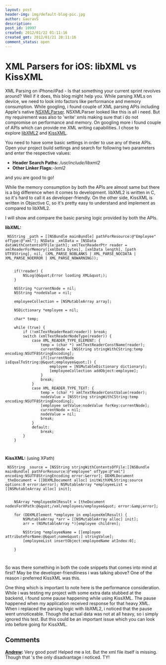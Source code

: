 ```yaml
---
layout: post
header-img: img/default-blog-pic.jpg
author: GauravS
description: 
post_id: 10997
created: 2012/01/22 01:11:16
created_gmt: 2012/01/21 20:11:16
comment_status: open
---
```


# XML Parsers for iOS: libXML vs KissXML

XML Parsing on iPhone/iPad - Is that something your current sprint revolves around? Well if it does, this blog might help you. While parsing XMLs on device, we need to look into factors like performance and memory consumption. While googling, i found couple of XML parsing APIs including Apple's native [NSXMLParser][1]. NSXMLParser looked like this is all i need. But my requirement was also to 'write' xmls making sure that i do not compromise on performance and memory. On googling more i found couple of APIs which can provide me XML writing capabilities. I chose to explore [libXML2][2] and [KissXML][3].

You need to have some basic settings in order to use any of these APIs. Open your project build settings and search for following two parameters and enter the respective values: 

  * **Header Search Paths:** _/usr/include/libxml2_
  * **Other Linker Flags:**_-lxml2_

and you are good to go!

While the memory consumption by both the APIs are almost same but there is a big difference when it comes to development. libXML2 is written in C, so it's hard to call it as developer-friendly. On the other side, KissXML is written in Objective C, so it's pretty easy to understand and implement as compared to libXML2.

I will show and compare the basic parsing logic provided by both the APIs.

**libXML:**

``` 
 NSString _path = [[NSBundle mainBundle] pathForResource:@"Employee" ofType:@"xml"]; NSData _xmlData = [NSData dataWithContentsOfFile:path]; xmlTextReaderPtr reader = xmlReaderForMemory([xmlData bytes], [xmlData length], [path UTF8String], nil, (XML_PARSE_NOBLANKS | XML_PARSE_NOCDATA | XML_PARSE_NOERROR | XML_PARSE_NOWARNING));
    
    
    if(!reader) {
        NSLog(@&quot;Error loading XML&quot;);
    }
    
    NSString *currentNode = nil;
    NSString *nodeValue = nil;
    
    employeeCollection = [NSMutableArray array];
    
    NSDictionary *employee = nil;
    
    char* temp;
    
    while (true) {
        if (!xmlTextReaderRead(reader)) break;
        switch (xmlTextReaderNodeType(reader)) {
            case XML_READER_TYPE_ELEMENT: {
                temp = (char *) xmlTextReaderConstName(reader);
                currentNode = [NSString stringWithCString:temp encoding:NSUTF8StringEncoding];
                if([currentNode isEqualToString:@&quot;employee&quot;]) {
                    employee = [NSMutableDictionary dictionary];
                    [employeeCollection addObject:employee];
                }
                break;
            }
            case XML_READER_TYPE_TEXT: {
                temp = (char *) xmlTextReaderConstValue(reader);
                nodeValue = [NSString stringWithCString:temp encoding:NSUTF8StringEncoding];
                [employee setValue:nodeValue forKey:currentNode];
                currentNode = nil;
                nodeValue = nil;
                break;
            }
            default:
                break;
        }
    }
    


 ```

**KissXML:** (using XPath)

``` 
 NSString _source = [NSString stringWithContentsOfFile:[[NSBundle mainBundle] pathForResource:@"employee" ofType:@"xml"] encoding:NSUTF8StringEncoding error:&error]; DDXMLDocument _theDocument = [[DDXMLDocument alloc] initWithXMLString:source options:0 error:&error]; NSMutableArray *employeeList = [[NSMutableArray alloc] init];
    
    
    NSArray *employeeXmlResult = [theDocument nodesForXPath:@&quot;/xml/employees/employee&quot; error:&amp;error];
    
    for (DDXMLElement *employee in employeeXmlResult) {
        NSMutableArray *arr = [[NSMutableArray alloc] init];
        arr = (NSMutableArray *)[employee children];
    
        NSString *employeeName = [[employee attributeForName:@&quot;name&quot;] stringValue];
        [employeeList insertObject:employeeName atIndex:0];
    
    }
    


 ```

So was there something in both the code snippets that comes into mind at first? May be the developer-friendliness i was talking above? One of the reason i preferred KissXML was this.

One thing which is important to note here is the performance consideration. While i was testing my project with some extra data stubbed at the backend, i found some pause happening while using KissXML. The pause happened when my application received response for that heavy XML. When i replaced the parsing logic with libXML2, i noticed that the pause went unnoticeable. Though the actual data was not at all heavy, so i simply ignored this test. But this could be an important issue which you can look into before going for KissXML.

   [1]: http://developer.apple.com/library/mac/#documentation/Coc</em>oa/Reference/Foundation/Classes/NSXMLParser_Class/Reference/Reference.html
   [2]: http://xmlsoft.org/
   [3]: https://github.com/robbiehanson/KissXML

## Comments

**[Andrew](#9075 "2012-06-21 14:13:59"):** Very good post! Helped me a lot. But the xml file itself is missing. Though that 's the only disadvantage i noticed. TY!

